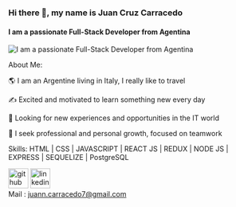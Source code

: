 ### Hi there 👋, my name is Juan Cruz Carracedo
#### I am a passionate Full-Stack Developer from Agentina
![I am a passionate Full-Stack Developer from Agentina](https://i0.wp.com/alessandropagano.net/blog/wp-content/uploads/sites/2/2019/06/1_jB76MLZjiNhGSQQvxm7LSQ.gif)

About Me:

 🌎 I am an Argentine living in Italy, I really like to travel

 ✍️ Excited and motivated to learn something new every day
 
 🚀 Looking for new experiences and opportunities in the IT world
 
 🌱 I seek professional and personal growth, focused on teamwork



Skills: HTML | CSS | JAVASCRIPT | REACT JS | REDUX | NODE JS | EXPRESS | SEQUELIZE | PostgreSQL



[<img src='https://cdn.jsdelivr.net/npm/simple-icons@3.0.1/icons/github.svg' alt='github' height='40'>](https://github.com/juancarracedo7)  [<img src='https://cdn.jsdelivr.net/npm/simple-icons@3.0.1/icons/linkedin.svg' alt='linkedin' height='40'>](https://www.linkedin.com/in/juancarracedodev/)  
Mail : juann.carracedo7@gmail.com

